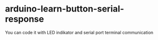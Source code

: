 # arduino-learn-button-serial-response
You can code it with LED indikator and serial port terminal communication
